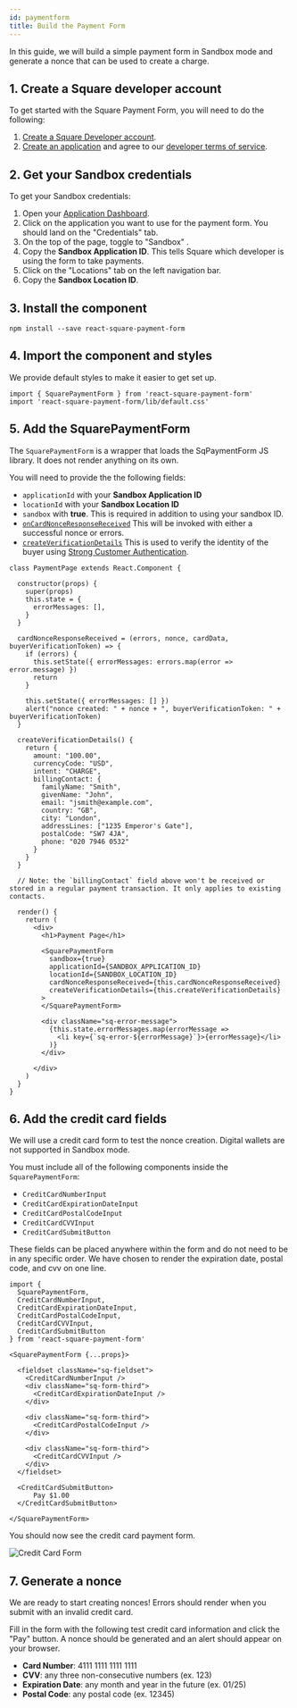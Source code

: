 ```yaml
---
id: paymentform
title: Build the Payment Form
---
```


In this guide, we will build a simple payment form in Sandbox mode and generate a nonce that can be used to create a charge.

## 1. Create a Square developer account

To get started with the Square Payment Form, you will need to do the following:

1. [Create a Square Developer account](https://connect.squareup.com/apps).
1. [Create an application](https://developer.squareup.com/apps/new) and agree to our [developer terms of service](https://squareup.com/us/en/legal/general/developers).

## 2. Get your Sandbox credentials

To get your Sandbox credentials:

1. Open your [Application Dashboard](https://developer.squareup.com/apps/new).
1. Click on the application you want to use for the payment form. You should land on the "Credentials" tab.
1. On the top of the page, toggle to "Sandbox" .
1. Copy the **Sandbox Application ID**. This tells Square which developer is using the form to take payments.
1. Click on the "Locations" tab on the left navigation bar.
1. Copy the **Sandbox Location ID**.

## 3. Install the component

```
npm install --save react-square-payment-form
```

## 4. Import the component and styles

We provide default styles to make it easier to get set up.

```
import { SquarePaymentForm } from 'react-square-payment-form'
import 'react-square-payment-form/lib/default.css'
```

## 5. Add the SquarePaymentForm

The `SquarePaymentForm` is a wrapper that loads the SqPaymentForm JS library. It does not render anything on its own.

You will need to provide the the following fields:

- `applicationId` with your **Sandbox Application ID**
- `locationId` with your **Sandbox Location ID**
- `sandbox` with **true**. This is required in addition to using your sandbox ID.
- [`onCardNonceResponseReceived`](https://developer.squareup.com/docs/api/paymentform/?q=verificationdetails#cardnonceresponsereceived) This will be invoked with either a successful nonce or errors.
- [`createVerificationDetails`](https://developer.squareup.com/docs/api/paymentform/?q=verificationdetails#datatype-sqverificationdetails) This is used to verify the identity of the buyer using [Strong Customer Authentication](https://developer.squareup.com/docs/sca-overview?q=sca).

```
class PaymentPage extends React.Component {

  constructor(props) {
    super(props)
    this.state = {
      errorMessages: [],
    }
  }

  cardNonceResponseReceived = (errors, nonce, cardData, buyerVerificationToken) => {
    if (errors) {
      this.setState({ errorMessages: errors.map(error => error.message) })
      return
    }

    this.setState({ errorMessages: [] })
    alert("nonce created: " + nonce + ", buyerVerificationToken: " + buyerVerificationToken)
  }

  createVerificationDetails() {
    return {
      amount: "100.00",
      currencyCode: "USD",
      intent: "CHARGE",
      billingContact: {
        familyName: "Smith",
        givenName: "John",
        email: "jsmith@example.com",
        country: "GB",
        city: "London",
        addressLines: ["1235 Emperor's Gate"],
        postalCode: "SW7 4JA",
        phone: "020 7946 0532"
      }
    }
  }

  // Note: the `billingContact` field above won't be received or stored in a regular payment transaction. It only applies to existing contacts.

  render() {
    return (
      <div>
        <h1>Payment Page</h1>

        <SquarePaymentForm
          sandbox={true}
          applicationId={SANDBOX_APPLICATION_ID}
          locationId={SANDBOX_LOCATION_ID}
          cardNonceResponseReceived={this.cardNonceResponseReceived}
          createVerificationDetails={this.createVerificationDetails}
        >
        </SquarePaymentForm>

        <div className="sq-error-message">
          {this.state.errorMessages.map(errorMessage =>
            <li key={`sq-error-${errorMessage}`}>{errorMessage}</li>
          )}
        </div>

      </div>
    )
  }
}
```

## 6. Add the credit card fields

We will use a credit card form to test the nonce creation. Digital wallets are not supported in Sandbox mode.

You must include all of the following components inside the `SquarePaymentForm`:

- `CreditCardNumberInput`
- `CreditCardExpirationDateInput`
- `CreditCardPostalCodeInput`
- `CreditCardCVVInput`
- `CreditCardSubmitButton`

These fields can be placed anywhere within the form and do not need to be in any specific order.
We have chosen to render the expiration date, postal code, and cvv on one line.

```
import {
  SquarePaymentForm,
  CreditCardNumberInput,
  CreditCardExpirationDateInput,
  CreditCardPostalCodeInput,
  CreditCardCVVInput,
  CreditCardSubmitButton
} from 'react-square-payment-form'

<SquarePaymentForm {...props}>

  <fieldset className="sq-fieldset">
    <CreditCardNumberInput />
    <div className="sq-form-third">
      <CreditCardExpirationDateInput />
    </div>

    <div className="sq-form-third">
      <CreditCardPostalCodeInput />
    </div>

    <div className="sq-form-third">
      <CreditCardCVVInput />
    </div>
  </fieldset>

  <CreditCardSubmitButton>
      Pay $1.00
  </CreditCardSubmitButton>

</SquarePaymentForm>
```

You should now see the credit card payment form.

![Credit Card Form](assets/credit-card-form.png)

## 7. Generate a nonce

We are ready to start creating nonces! Errors should render when you submit with an invalid credit card.

Fill in the form with the following test credit card information and click the "Pay" button. A nonce should be generated and an alert should appear on your browser.

- **Card Number**: 4111 1111 1111 1111
- **CVV**: any three non-consecutive numbers (ex. 123)
- **Expiration Date**: any month and year in the future (ex. 01/25)
- **Postal Code**: any postal code (ex. 12345)
